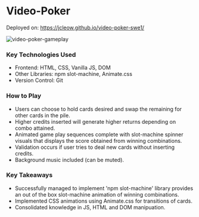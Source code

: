 # Video-Poker
Deployed on: https://jcleow.github.io/video-poker-swe1/

![video-poker-gameplay](https://jcleow.github.io/portfolio/img/projects/videoPoker/twoPairs.png "Video Poker Gameplay")

### Key Technologies Used ###
* Frontend: HTML, CSS, Vanilla JS, DOM
* Other Libraries: npm slot-machine, Animate.css
* Version Control: Git

### How to Play ###
* Users can choose to hold cards desired and swap the remaining for other cards in the pile.
* Higher credits inserted will generate higher returns depending on combo attained.
* Animated game play sequences complete with slot-machine spinner visuals that displays the score obtained from winning combinations.
* Validation occurs if user tries to deal new cards without inserting credits.
* Background music included (can be muted).

### Key Takeaways ###
* Successfully managed to implement 'npm slot-machine' library provides an out of the box slot-machine animation of winning combinations.
* Implemented CSS animations using Animate.css for transitions of cards.
* Consolidated knowledge in JS, HTML and DOM manipuation.


